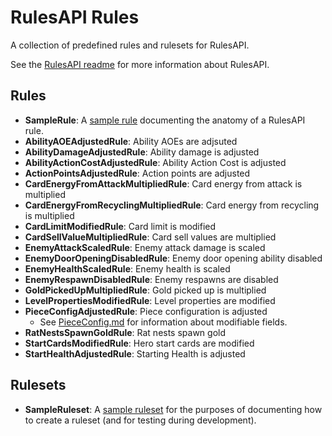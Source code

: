 # RulesAPI Rules

A collection of predefined rules and rulesets for RulesAPI.

See the [RulesAPI readme](../RulesAPI_Core/README.md) for more information about
RulesAPI.

## Rules

- **SampleRule**: A [sample rule](Rules/SampleRule.cs) documenting the anatomy
  of a RulesAPI rule.
- **AbilityAOEAdjustedRule**: Ability AOEs are adjsuted
- **AbilityDamageAdjustedRule**: Ability damage is adjusted
- **AbilityActionCostAdjustedRule**: Ability Action Cost is adjusted
- **ActionPointsAdjustedRule**: Action points are adjusted
- **CardEnergyFromAttackMultipliedRule**: Card energy from attack is multiplied
- **CardEnergyFromRecyclingMultipliedRule**: Card energy from recycling is multiplied
- **CardLimitModifiedRule**: Card limit is modified
- **CardSellValueMultipliedRule**: Card sell values are multiplied
- **EnemyAttackScaledRule**: Enemy attack damage is scaled
- **EnemyDoorOpeningDisabledRule**: Enemy door opening ability disabled
- **EnemyHealthScaledRule**: Enemy health is scaled
- **EnemyRespawnDisabledRule**: Enemy respawns are disabled
- **GoldPickedUpMultipliedRule**: Gold picked up is multiplied
- **LevelPropertiesModifiedRule**: Level properties are modified
- **PieceConfigAdjustedRule**: Piece configuration is adjusted
  - See [PieceConfig.md](../docs/PieceConfig.md) for information about modifiable fields.
- **RatNestsSpawnGoldRule**: Rat nests spawn gold
- **StartCardsModifiedRule**: Hero start cards are modified
- **StartHealthAdjustedRule**: Starting Health is adjusted

## Rulesets

- **SampleRuleset**: A [sample ruleset](https://github.com/orendain/DemeoMods/blob/045aec568fdddb95b63a1ed34abcb64065e4ca99/Rules/RulesMod.cs#L27-L28)
  for the purposes of documenting how to create a ruleset (and for testing during development).
